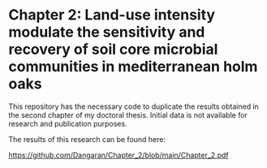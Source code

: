 # Chapter 2: Land-use intensity modulate the sensitivity and recovery of soil core microbial communities in mediterranean holm oaks

This repository has the necessary code to duplicate the results obtained in the second chapter of my doctoral thesis. Initial data is not available for research and publication purposes. 

The results of this research can be found here:

https://github.com/Dangaran/Chapter_2/blob/main/Chapter_2.pdf
